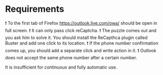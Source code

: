 # Requirements
:exclamation: To the first tab of Firefox https://outlook.live.com/owa/ should be open in full screen.
:exclamation: It can only pass click reCaptcha.
:exclamation: The puzzle comes out and you ask him to solve it. You should install the ReCapthca plugin called Buster and add one click to its location.
:exclamation: If the phone number confirmation comes up, you should add a separate click and write action in it.
:exclamation: Outlook does not accept the same phone number after a certain number.

It is insufficient for continuous and fully automatic use.

